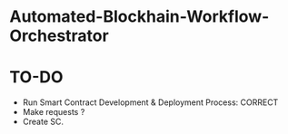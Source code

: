 # Automated-Blockhain-Workflow-Orchestrator

# TO-DO

- Run Smart Contract Development & Deployment Process: CORRECT
- Make requests ?
- Create SC.

